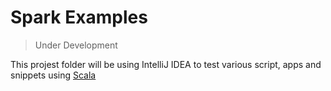 # Spark Examples

>Under Development

This projest folder will be using IntelliJ IDEA to test various
script, apps and snippets using [Scala][]

[Scala]: https://scala-lang.org/

